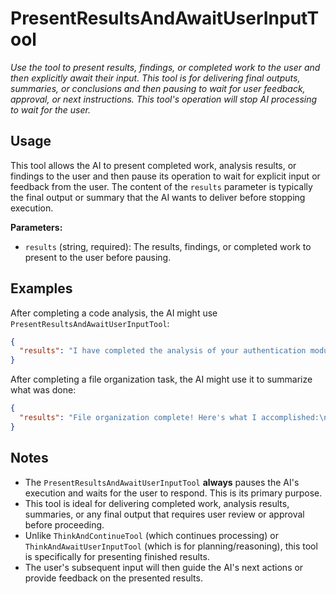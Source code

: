 ﻿# PresentResultsAndAwaitUserInputTool

*Use the tool to present results, findings, or completed work to the user and then explicitly await their input. This tool is for delivering final outputs, summaries, or conclusions and then pausing to wait for user feedback, approval, or next instructions. This tool's operation will stop AI processing to wait for the user.*

## Usage

This tool allows the AI to present completed work, analysis results, or findings to the user and then pause its operation to wait for explicit input or feedback from the user. The content of the `results` parameter is typically the final output or summary that the AI wants to deliver before stopping execution.

**Parameters:**
-   `results` (string, required): The results, findings, or completed work to present to the user before pausing.

## Examples

After completing a code analysis, the AI might use `PresentResultsAndAwaitUserInputTool`:

```json
{
  "results": "I have completed the analysis of your authentication module. Here are my findings:\n\n1. Security Issues Found: 2 critical, 3 medium priority\n2. Performance Bottlenecks: 1 in the token validation process\n3. Code Quality: Overall good, but 5 methods could be refactored\n\nDetailed Report:\n- Critical Issue #1: Password hashing uses deprecated MD5\n- Critical Issue #2: JWT tokens never expire\n\nRecommended next steps:\n1. Upgrade to bcrypt for password hashing\n2. Implement token expiration (suggest 24 hours)\n3. Add rate limiting to login endpoints\n\nWould you like me to proceed with implementing these fixes, or do you have questions about any of these findings?"
}
```

After completing a file organization task, the AI might use it to summarize what was done:

```json
{
  "results": "File organization complete! Here's what I accomplished:\n\n✅ Moved 23 files to appropriate directories\n✅ Created 4 new folders: /components, /utils, /types, /tests\n✅ Updated 12 import statements to reflect new paths\n✅ Removed 3 duplicate files\n\nAll tests are still passing and the build is successful. The project structure is now much cleaner and follows standard conventions. What would you like me to work on next?"
}
```

## Notes

-   The `PresentResultsAndAwaitUserInputTool` **always** pauses the AI's execution and waits for the user to respond. This is its primary purpose.
-   This tool is ideal for delivering completed work, analysis results, summaries, or any final output that requires user review or approval before proceeding.
-   Unlike `ThinkAndContinueTool` (which continues processing) or `ThinkAndAwaitUserInputTool` (which is for planning/reasoning), this tool is specifically for presenting finished results.
-   The user's subsequent input will then guide the AI's next actions or provide feedback on the presented results.